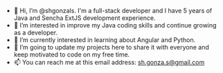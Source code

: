 - 👋 Hi, I’m @shgonzals. I'm a full-stack developer and I have 5 years of Java and Sencha ExtJS development experience.
- 👀 I’m interested in improve my Java coding skills and continue growing as a developer.
- 🌱 I’m currently interested in learning about Angular and Python.
- 💞️ I’m going to update my projects here to share it with everyone and keep motivated to code on my free time.
- 📫 You can reach me at this email address: sh.gonza.s@gmail.com

<!---
shgonzals/shgonzals is a ✨ special ✨ repository because its `README.md` (this file) appears on your GitHub profile.
You can click the Preview link to take a look at your changes.
--->
